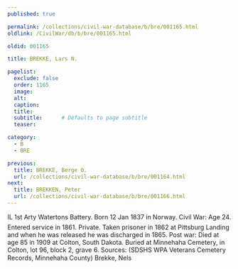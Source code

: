 ```yaml
---
published: true

permalink: /collections/civil-war-database/b/bre/001165.html
oldlink: /CivilWar/db/b/bre/001165.html

oldid: 001165

title: BREKKE, Lars N.

pagelist:
  exclude: false
  order: 1165
  image: 
  alt:
  caption:
  title:
  subtitle:      # Defaults to page subtitle
  teaser:

category: 
  - B 
  - BRE

previous:
  title: BREKKE, Berge O.
  url: /collections/civil-war-database/b/bre/001164.html  
next:
  title: BREKKEN, Peter
  url: /collections/civil-war-database/b/bre/001166.html   
---
```

IL 1st Arty Waterton&#146;s Battery. Born 12 Jan 1837 in Norway. Civil War: Age 24. Entered service in 1861. Private. Taken prisoner in 1862 at Pittsburg Landing and when he was released he was discharged in 1865. Post war: Died at age 85 in 1909 at Colton, South Dakota. Buried at Minnehaha Cemetery, in Colton, lot 96, block 2, grave 6. Sources: (SDSHS WPA Veterans Cemetery Records, Minnehaha County) &#147;Brekke, Nels&#148;